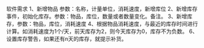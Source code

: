 软件需求
1、新增物品 参数：名称，计量单位，消耗速度，新增库位
2、新增库存事件，初始化库存。参数：物品，库位，数量或者数量变化。备注。
3、新增库存，参数：物品，库位，消耗速度
4、根据物品消耗速度，与最近的库存时间进行计算。如消耗速度为1个/天，前天库存为2，则今天库存为0，库存不为负数。
6、设置库存警告，如果还有n天的库存，就提示补货。



